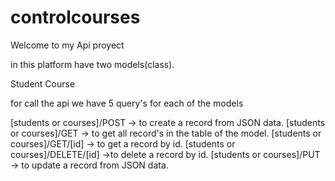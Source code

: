 # controlcourses

Welcome to my Api proyect

in this platform have two models(class).

Student
Course

for call the api we have 5 query's for each of the models 

[students or courses]/POST -> to create a record from JSON data.
[students or courses]/GET -> to get all record's in the table of the model.
[students or courses]/GET/[id] -> to get a record by id.
[students or courses]/DELETE/[id] ->to delete a record by id.
[students or courses]/PUT -> to update a record from JSON data.




